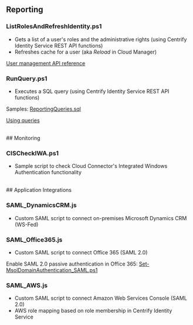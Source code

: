 ## Reporting

### ListRolesAndRefreshIdentity.ps1
* Gets a list of a user's roles and the administrative rights (using Centrify Identity Service REST API functions)
* Refreshes cache for a user (aka *Reload* in Cloud Manager)

[User management API reference](http://developer.centrify.com/site/global/documentation/api_reference/user_mgmt/index.gsp)

### RunQuery.ps1
* Executes a SQL query (using Centrify Identity Service REST API functions)

Samples: [ReportingQueries.sql](https://github.com/blooodorange/Centrify-Identity-Service/blob/master/ReportingQueries.sql)

[Using queries](http://developer.centrify.com/site/global/documentation/api_guide/using_queries/index.gsp)

<br>
## Monitoring

### CISCheckIWA.ps1
* Sample script to check Cloud Connector's Integrated Windows Authentication functionality

<br>
## Application Integrations

### SAML_DynamicsCRM.js
* Custom SAML script to connect on-premises Microsoft Dynamics CRM (WS-Fed)

### SAML_Office365.js
* Custom SAML script to connect Office 365 (SAML 2.0)

Enable SAML 2.0 passive authentication in Office 365: [Set-MsolDomainAuthentication_SAML.ps1](https://github.com/blooodorange/Centrify-Identity-Service/blob/master/Set-MsolDomainAuthentication_SAML.ps1)

### SAML_AWS.js
* Custom SAML script to connect Amazon Web Services Console (SAML 2.0)
* AWS role mapping based on role membership in Centrify Identity Service
